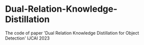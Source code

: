 # Dual-Relation-Knowledge-Distillation
The code of paper 'Dual Relation Knowledge Distillation for Object Detection' IJCAI 2023
